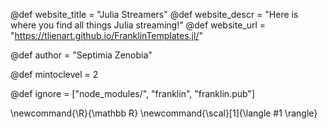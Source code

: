 <!--
Add here global page variables to use throughout your
website.
The website_* must be defined for the RSS to work
-->
@def website_title = "Julia Streamers"
@def website_descr = "Here is where you find all things Julia streaming!"
@def website_url   = "https://tlienart.github.io/FranklinTemplates.jl/"

@def author = "Septimia Zenobia"

@def mintoclevel = 2

<!--
Add here files or directories that should be ignored by Franklin, otherwise
these files might be copied and, if markdown, processed by Franklin which
you might not want. Indicate directories by ending the name with a `/`.
-->
@def ignore = ["node_modules/", "franklin", "franklin.pub"]

<!--
Add here global latex commands to use throughout your
pages. It can be math commands but does not need to be.
For instance:
* \newcommand{\phrase}{This is a long phrase to copy.}
-->
\newcommand{\R}{\mathbb R}
\newcommand{\scal}[1]{\langle #1 \rangle}
